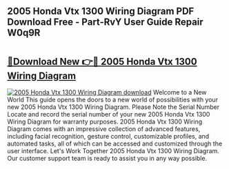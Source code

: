 ## 2005 Honda Vtx 1300 Wiring Diagram PDF Download Free - Part-RvY User Guide Repair W0q9R

# <h2><a href="http://dfmtbl.blite.top/?on=2005+Honda+Vtx+1300+Wiring+Diagram">🔗Download New 👉🔴 2005 Honda Vtx 1300 Wiring Diagram</a></h2>

[![2005 Honda Vtx 1300 Wiring Diagram download](https://i.imgur.com/lujVjoI.png)](http://dfmtbl.blite.top/?on=2005+Honda+Vtx+1300+Wiring+Diagram)
Welcome to a New World This guide opens the doors to a new world of possibilities with your new 2005 Honda Vtx 1300 Wiring Diagram. Please Note the Serial Number Locate and record the serial number of your new 2005 Honda Vtx 1300 Wiring Diagram for warranty purposes. 2005 Honda Vtx 1300 Wiring Diagram comes with an impressive collection of advanced features, including facial recognition, gesture control, customizable profiles, and automated tasks, all of which can be accessed and customized through the user interface. Let's Work Together 2005 Honda Vtx 1300 Wiring Diagram. Our customer support team is ready to assist you in any way possible.
